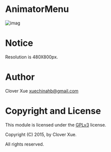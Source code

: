 # AnimatorMenu

![imag](https://github.com/xuechinahb/AnimatorMenu/raw/master/image/preview.gif)


Notice
======

Resolution is 480X800px.



Author
======

Clover Xue <xuechinahb@gmail.com>


Copyright and License
=====================

This module is licensed under the [GPLv3](http://gplv3.fsf.org/) license.

Copyright (C) 2015, by Clover Xue.

All rights reserved.
